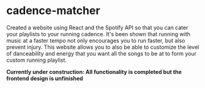# cadence-matcher

Created a website using React and the Spotify API so that you can cater 
        your playlists to your running cadence. 
        It's been shown that running with music at a faster
        tempo not only encourages you to run faster, but also
        prevent injury. This website allows you to also be able to customize the level of
        danceability and energy that you want all the songs to be at 
        to form your custom running playlist. 


**Currently under construction: All functionality is completed but the frontend design is unfinished**
